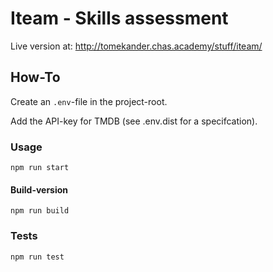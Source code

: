 # Iteam - Skills assessment
Live version at: http://tomekander.chas.academy/stuff/iteam/
## How-To
Create an `.env`-file in the project-root.

Add the API-key for TMDB (see .env.dist for a specifcation).

### Usage
```
npm run start
```

#### Build-version
```
npm run build
```
### Tests

```
npm run test
```
